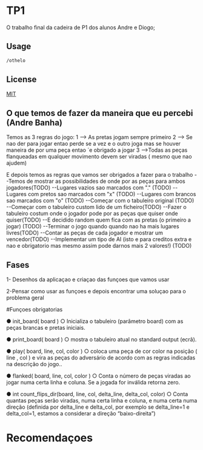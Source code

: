 # TP1
O trabalho final da cadeira de P1 dos alunos Andre e Diogo;
## Usage 

```bash
/othelo
```

## License
[MIT](https://choosealicense.com/licenses/mit/)

## O que temos de fazer da maneira que eu percebi (Andre Banha)

Temos as 3 regras do jogo:
1 --> As pretas jogam sempre primeiro
2 --> Se nao der para jogar entao perde se a vez e o outro joga mas se houver maneira de por uma peça entao ´e obrigado a jogar
3 -->Todas as peças flanqueadas em qualquer movimento devem ser viradas ( mesmo que nao ajudem)

E depois temos as regras que vamos ser obrigados a fazer para o trabalho
--Temos de mostrar as possibilidades de onde por as peças para ambos jogadores(TODO)
--Lugares vazios sao marcados com "." (TODO)
--Lugares com pretos sao marcados com "x" (TODO)
--Lugares com brancos sao marcados com "o" (TODO)
--Começar com o tabuleiro original (TODO)
--Começar com o tabuleiro custom lido de um ficheiro(TODO)
--Fazer o tabuleiro costum onde o jogador pode por as peças que quiser onde quiser(TODO)
--E decidido random quem fica com as pretas (o primeiro a jogar) (TODO)
--Terminar o jogo quando quando nao ha mais lugares livres(TODO)
--Contar as peças de cada jogador e mostrar um vencedor(TODO)
--Implementar um tipo de AI (isto e para creditos extra e nao e obrigatorio mas mesmo assim pode darnos mais 2 valores!) (TODO)

## Fases

1- Desenhos da aplicaçao e criaçao das funçoes que vamos usar

2-Pensar como usar as funçoes e depois encontrar uma soluçao para o problema geral

#Funçoes obrigatorias

● init_board( board )
    ○ Inicializa o tabuleiro (parâmetro board) com as peças brancas e pretas iniciais.

● print_board( board )
    ○ mostra o tabuleiro atual no standard output (ecrã).

● play( board, line, col, color )
    ○ coloca uma peça de cor color na posição ( line , col ) e vira as peças do adversário
de acordo com as regras indicadas na descrição do jogo..

● flanked( board, line, col, color )
    ○ Conta o número de peças viradas ao jogar numa certa linha e coluna. Se a jogada for
inválida retorna zero.

● int count_flips_dir(board, line, col, delta_line, delta_col,
color)
    ○ Conta quantas peças serão viradas, numa certa linha e coluna, e numa certa numa
direção (definida por delta_line e delta_col, por exemplo se delta_line=1 e
delta_col=1, estamos a considerar a direção “baixo-direita”)

# Recomendaçoes